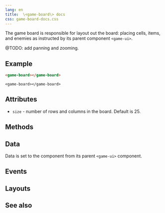 ```yaml
---
lang: en
title:  \<game-board\> docs
css: game-board-docs.css
---
```


<main>

The game board is responsible for layout out the board: placing cells, items,
and enemies as instructed by its parent component `<game-ui>`.

@TODO: add panning and zooming.

## Example

```html
<game-board></game-board>
```

```{=html}
<game-board></game-board>
```

## Attributes

- `size` - number of rows and columns in the board. Default is 25.

## Methods

## Data

Data is set to the component from its parent `<game-ui>` component.

## Events

## Layouts

## See also

</main>

<script type="module">
import {GameBoard} from './GameBoard.js'

window.gameBoard = document.querySelector('game-board')
</script>
